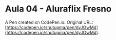 # Aula 04 - Aluraflix Fresno

A Pen created on CodePen.io. Original URL: [https://codepen.io/shutupma/pen/dyJOwMd](https://codepen.io/shutupma/pen/dyJOwMd).


